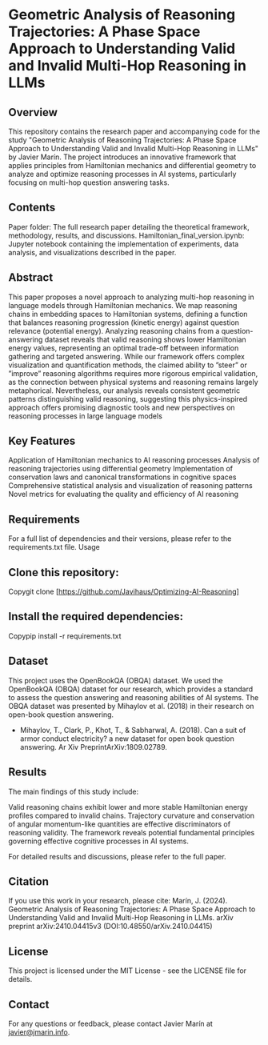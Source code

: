 # Geometric Analysis of Reasoning Trajectories: A Phase Space Approach to Understanding Valid and Invalid Multi-Hop Reasoning in LLMs

## Overview
This repository contains the research paper and accompanying code for the study "Geometric Analysis of Reasoning Trajectories: A Phase Space Approach to Understanding Valid and Invalid Multi-Hop Reasoning in LLMs" by Javier Marín. The project introduces an innovative framework that applies principles from Hamiltonian mechanics and differential geometry to analyze and optimize reasoning processes in AI systems, particularly focusing on multi-hop question answering tasks.

## Contents
Paper folder: The full research paper detailing the theoretical framework, methodology, results, and discussions.
Hamiltonian_final_version.ipynb: Jupyter notebook containing the implementation of experiments, data analysis, and visualizations described in the paper.

## Abstract
This paper proposes a novel approach to analyzing multi-hop reasoning in language
models through Hamiltonian mechanics. We map reasoning chains in embedding spaces
to Hamiltonian systems, defining a function that balances reasoning progression (kinetic
energy) against question relevance (potential energy). Analyzing reasoning chains from
a question-answering dataset reveals that valid reasoning shows lower Hamiltonian
energy values, representing an optimal trade-off between information gathering and
targeted answering. While our framework offers complex visualization and quantification
methods, the claimed ability to ”steer” or ”improve” reasoning algorithms requires more
rigorous empirical validation, as the connection between physical systems and reasoning
remains largely metaphorical. Nevertheless, our analysis reveals consistent geometric
patterns distinguishing valid reasoning, suggesting this physics-inspired approach offers
promising diagnostic tools and new perspectives on reasoning processes in large language
models

## Key Features
Application of Hamiltonian mechanics to AI reasoning processes
Analysis of reasoning trajectories using differential geometry
Implementation of conservation laws and canonical transformations in cognitive spaces
Comprehensive statistical analysis and visualization of reasoning patterns
Novel metrics for evaluating the quality and efficiency of AI reasoning

## Requirements

For a full list of dependencies and their versions, please refer to the requirements.txt file.
Usage

## Clone this repository:
Copygit clone [https://github.com/Javihaus/Optimizing-AI-Reasoning]

## Install the required dependencies:
Copypip install -r requirements.txt

## Dataset
This project uses the OpenBookQA (OBQA) dataset. We used the OpenBookQA (OBQA) dataset for our research, which provides a standard to assess the question answering and reasoning abilities of AI systems. The OBQA dataset was presented by Mihaylov et al. (2018) in their research on open-book question answering.
- Mihaylov, T., Clark, P., Khot, T., & Sabharwal, A. (2018). Can a suit of armor conduct electricity? a new dataset for open book question answering. Ar Xiv PreprintArXiv:1809.02789.

## Results
The main findings of this study include:

Valid reasoning chains exhibit lower and more stable Hamiltonian energy profiles compared to invalid chains.
Trajectory curvature and conservation of angular momentum-like quantities are effective discriminators of reasoning validity.
The framework reveals potential fundamental principles governing effective cognitive processes in AI systems.

For detailed results and discussions, please refer to the full paper.

## Citation
If you use this work in your research, please cite:
Marín, J. (2024). Geometric Analysis of Reasoning Trajectories: A Phase Space Approach to Understanding Valid and Invalid Multi-Hop Reasoning in LLMs. arXiv preprint arXiv:2410.04415v3
(DOI:10.48550/arXiv.2410.04415)


## License
This project is licensed under the MIT License - see the LICENSE file for details.

## Contact
For any questions or feedback, please contact Javier Marín at javier@jmarin.info.
